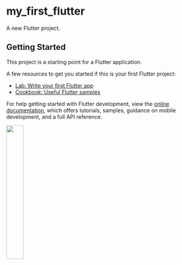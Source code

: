 # my_first_flutter

A new Flutter project.

## Getting Started

This project is a starting point for a Flutter application.

A few resources to get you started if this is your first Flutter project:

- [Lab: Write your first Flutter app](https://docs.flutter.dev/get-started/codelab)
- [Cookbook: Useful Flutter samples](https://docs.flutter.dev/cookbook)

For help getting started with Flutter development, view the
[online documentation](https://docs.flutter.dev/), which offers tutorials,
samples, guidance on mobile development, and a full API reference.


<img src="https://user-images.githubusercontent.com/104000239/204484279-6d5395c0-2f8f-4efc-a409-2056d8de33bb.png" width="30%" />
